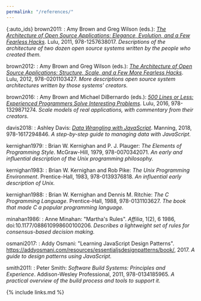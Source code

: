 ```yaml
---
permalink: "/references/"
---
```


{:auto_ids}
brown2011:
:   Amy Brown and Greg Wilson (eds.): 
    [*The Architecture of Open Source Applications: Elegance, Evolution, and a Few Fearless Hacks*](http://aosabook.org).
    Lulu, 2011, 978-1257638017.
    *Descriptions of the architecture of two dozen open source systems written by the people who created them.*

brown2012:
:   Amy Brown and Greg Wilson (eds.): 
    [*The Architecture of Open Source Applications: Structure, Scale, and a Few More Fearless Hacks*](http://aosabook.org).
    Lulu, 2012, 978-0201103427.
    *More descriptions open source system architectures written by those systems' creators.*

brown2016:
:   Amy Brown and Michael DiBernardo (eds.): 
    [*500 Lines or Less: Experienced Programmers Solve Interesting Problems*](http://aosabook.org).
    Lulu, 2016, 978-1329871274.
    *Scale models of real applications, with commentary from their creators.*

davis2018:
:   Ashley Davis: 
    [*Data Wrangling with JavaScript*](https://www.manning.com/books/data-wrangling-with-javascript).
    Manning, 2018, 978-1617294846.
    *A step-by-step guide to managing data with JavaScript.*

kernighan1979:
:   Brian W. Kernighan and P. J. Plauger: 
    *The Elements of Programming Style*.
    McGraw-Hill, 1979, 978-0070342071.
    *An early and influential description of the Unix programming philosophy.*

kernighan1983:
:   Brian W. Kernighan and Rob Pike: 
    *The Unix Programming Environment*.
    Prentice-Hall, 1983, 978-0139376818.
    *An influential early description of Unix.*

kernighan1988:
:   Brian W. Kernighan and Dennis M. Ritchie: 
    *The C Programming Language*.
    Prentice-Hall, 1988, 978-0131103627.
    *The book that made C a popular programming language.*

minahan1986:
:   Anne Minahan:
    "Martha's Rules".
    *Affilia*, 1(2), 6 1986, doi:10.1177/088610998600100206.
    *Describes a lightweight set of rules for consensus-based decision making.*

osmani2017:
:   Addy Osmani:
    "Learning JavaScript Design Patterns".
    <https://addyosmani.com/resources/essentialjsdesignpatterns/book/>, 2017.
    *A guide to design patterns using JavaScript.*

smith2011:
:   Peter Smith: 
    *Software Build Systems: Principles and Experience*.
    Addison-Wesley Professional, 2011, 978-0134185965.
    *A practical overview of the build process and tools to support it.*

{% include links.md %}
